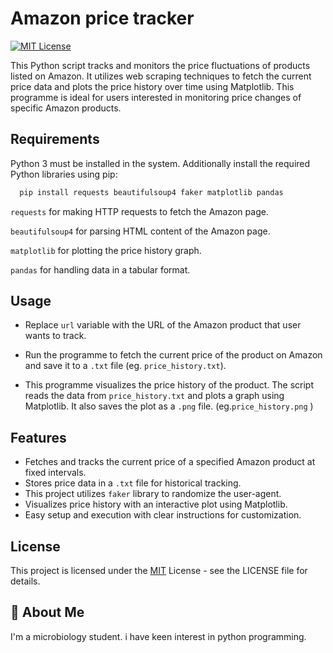 # Amazon price tracker
[![MIT License](https://img.shields.io/badge/License-MIT-green.svg)](https://choosealicense.com/licenses/mit/)

This Python script tracks and monitors the price fluctuations of products listed on Amazon. It utilizes web scraping techniques to fetch the current price data and plots the price history over time using Matplotlib. This programme is ideal for users interested in monitoring price changes of specific Amazon products.
## Requirements

Python 3 must be installed in the system.
Additionally install the required Python libraries using pip:

```bash
  pip install requests beautifulsoup4 faker matplotlib pandas
```
`requests` for making HTTP requests to fetch the Amazon page.

`beautifulsoup4` for parsing HTML content of the Amazon page.

`matplotlib` for plotting the price history graph.

`pandas` for handling data in a tabular format.
## Usage

- Replace `url` variable with the URL of the Amazon product that user wants to track.


- Run the programme to fetch the current price of the product on Amazon and save it to a `.txt` file (eg. `price_history.txt`).


- This programme visualizes the price history of the product. The script reads the data from `price_history.txt` and plots a graph using Matplotlib. It also saves the plot as a `.png` file. (eg.`price_history.png` )

## Features

- Fetches and tracks the current price of a specified Amazon product at fixed intervals.
- Stores price data in a `.txt` file for historical tracking.
- This project utilizes `faker` library to randomize the user-agent. 
- Visualizes price history with an interactive plot using Matplotlib.
- Easy setup and execution with clear instructions for customization.


## License



This project is licensed under the [MIT](https://choosealicense.com/licenses/mit/) License - see the LICENSE file for details.
## 🚀 About Me
I'm a microbiology student. i have keen interest in python programming.

